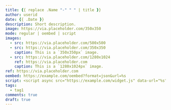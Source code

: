 ```yaml
---
title: {{ replace .Name "-" " " | title }}
author: userid
date: {{ .Date }}
description: Short description.
image: https://via.placeholder.com/350x350
mode: regular | oembed | script
images:
  - src: https://via.placeholder.com/500x500
  - src: https://via.placeholder.com/350x350
    caption: This is a `350x350px` image.
  - src: https://via.placeholder.com/1280x1024
    ref: https://via.placeholder.com
    caption: This is a `1280x1024px` image.
ref: https://via.placeholder.com
oembed: https://example.com/oembed?format=json&url=%s
script: <script async src="https://example.com/widget.js" data-url="%s"></script>
tags:
  - tag1
comments: true
draft: true
---
```


